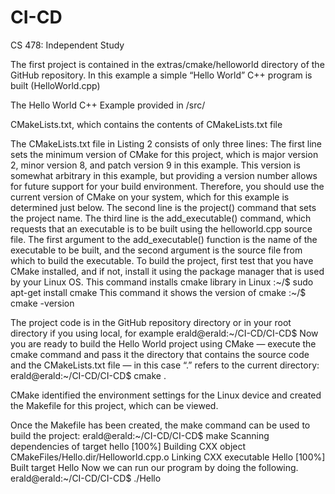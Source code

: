 # CI-CD
CS 478: Independent Study

The first project is contained in the extras/cmake/helloworld directory of the GitHub repository. 
In this example a simple “Hello World” C++ program is built (HelloWorld.cpp)

The Hello World C++ Example
provided in /src/

 CMakeLists.txt, which contains the contents of CMakeLists.txt file 
 
 The CMakeLists.txt file in Listing 2 consists of only three lines:
The first line sets the minimum version of CMake for this project, which is major version 2, minor version 8, and patch version 9 in this example. 
This version is somewhat arbitrary in this example, but providing a version number allows for future support for your build environment. 
Therefore, you should use the current version of CMake on your system, which for this example is determined just below.
The second line is the project() command that sets the project name.
The third line is the add_executable() command, which requests that an executable is to be built using the helloworld.cpp source file. 
The first argument to the add_executable() function is the name of the executable to be built, and the second argument is the source file from which to build the executable.
To build the project, first test that you have CMake installed, and if not, install it using the package manager that is used by your  Linux OS. 
This command installs cmake library in Linux
:~/$ sudo apt-get install cmake
This command it shows the version of cmake
:~/$ cmake -version

The project code is in the GitHub repository directory or in your root directory if you using local, for example
erald@erald:~/CI-CD/CI-CD$
Now you are ready to build the Hello World project using CMake — execute the cmake command and pass it the directory that contains the source code and the CMakeLists.txt file — in this case “.” refers to the current directory:
erald@erald:~/CI-CD/CI-CD$ cmake .

CMake identified the environment settings for the Linux device and created the Makefile for this project, which can be viewed.

Once the Makefile has been created, the make command can be used to build the project:
erald@erald:~/CI-CD/CI-CD$ make
Scanning dependencies of target hello
 [100%] Building CXX object CMakeFiles/Hello.dir/Helloworld.cpp.o
 Linking CXX executable Hello
 [100%] Built target Hello
Now we can run our program by doing the following.
erald@erald:~/CI-CD/CI-CD$ ./Hello



